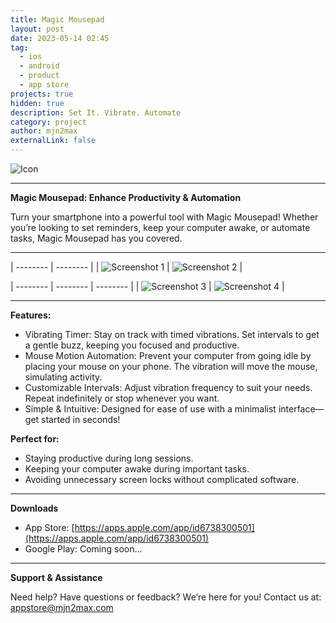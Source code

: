 ```yaml
---
title: Magic Mousepad
layout: post
date: 2023-05-14 02:45
tag:
  - ios
  - android
  - product
  - app store
projects: true
hidden: true
description: Set It. Vibrate. Automate
category: project
author: mjn2max
externalLink: false
---
```


![Icon](../assets/projects/magic-mousepad/app-icon-light.png)

---

**Magic Mousepad: Enhance Productivity & Automation**

Turn your smartphone into a powerful tool with Magic Mousepad! Whether you’re looking to set reminders, keep your computer awake, or automate tasks, Magic Mousepad has you covered.

---

| -------- | -------- |
| ![Screenshot 1](../assets/projects/magic-mousepad/1.png) | ![Screenshot 2](../assets/projects/magic-mousepad/2.png) |

| -------- | -------- | -------- |
| ![Screenshot 3](../assets/projects/magic-mousepad/3.png) | ![Screenshot 4](../assets/projects/magic-mousepad/4.png) |

---

**Features:**

- Vibrating Timer: Stay on track with timed vibrations. Set intervals to get a gentle buzz, keeping you focused and productive.
- Mouse Motion Automation: Prevent your computer from going idle by placing your mouse on your phone. The vibration will move the mouse, simulating activity.
- Customizable Intervals: Adjust vibration frequency to suit your needs. Repeat indefinitely or stop whenever you want.
- Simple & Intuitive: Designed for ease of use with a minimalist interface—get started in seconds!

**Perfect for:**

- Staying productive during long sessions.
- Keeping your computer awake during important tasks.
- Avoiding unnecessary screen locks without complicated software.

---

**Downloads**

- App Store: [https://apps.apple.com/app/id6738300501](https://apps.apple.com/app/id6738300501)
- Google Play: Coming soon...

---

**Support & Assistance**

Need help? Have questions or feedback?
We’re here for you! Contact us at: [appstore@mjn2max.com](mailto:appstore@mjn2max.com)
